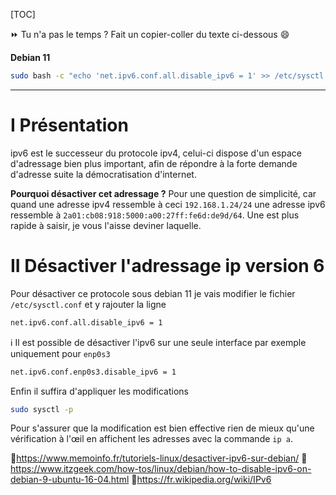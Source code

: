 [TOC]


⏩ Tu n'a pas le temps ? Fait un copier-coller du texte ci-dessous :smile:

**Debian 11**

```bash
sudo bash -c "echo 'net.ipv6.conf.all.disable_ipv6 = 1' >> /etc/sysctl.conf" && sudo sysctl -p && ip a
```
---
# I Présentation

ipv6 est le successeur du protocole ipv4, celui-ci dispose d'un espace d'adressage bien plus important, afin de répondre à la forte demande d'adresse suite la démocratisation d'internet.

**Pourquoi désactiver cet adressage ?**
Pour une question de simplicité, car quand une adresse ipv4 ressemble à ceci `192.168.1.24/24` une adresse ipv6 ressemble à `2a01:cb08:918:5000:a00:27ff:fe6d:de9d/64`. Une est plus rapide à saisir, je vous l'aisse deviner laquelle.

# II Désactiver l'adressage ip version 6

Pour désactiver ce protocole sous debian 11 je vais modifier le fichier `/etc/sysctl.conf` et y rajouter la ligne

```bash
net.ipv6.conf.all.disable_ipv6 = 1
```

ℹ️ Il est possible de désactiver l'ipv6 sur une seule interface par exemple uniquement pour `enp0s3`

```bash
net.ipv6.conf.enp0s3.disable_ipv6 = 1
```

Enfin il suffira d'appliquer les modifications

```bash
sudo sysctl -p
```

Pour s'assurer que la modification est bien effective rien de mieux qu'une vérification à l'œil en affichent les adresses avec la commande `ip a`.

📝https://www.memoinfo.fr/tutoriels-linux/desactiver-ipv6-sur-debian/
📝https://www.itzgeek.com/how-tos/linux/debian/how-to-disable-ipv6-on-debian-9-ubuntu-16-04.html
📝https://fr.wikipedia.org/wiki/IPv6